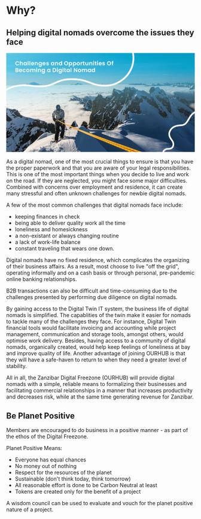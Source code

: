 
# Why?

## Helping digital nomads overcome the issues they face

![](img/digital_nomads_issues.png)  


As a digital nomad, one of the most crucial things to ensure is that you have the proper paperwork and that you are aware of your legal responsibilities. This is one of the most important things when you decide to live and work on the road. If they are neglected, you might face some major difficulties. Combined with concerns over employment and residence, it can create many stressful and often unknown challenges for newbie digital nomads.

A few of the most common challenges that digital nomads face include: 
* keeping finances in check
* being able to deliver quality work all the time
* loneliness and homesickness
* a non-existant or always changing routine
* a lack of work-life balance
* constant traveling that wears one down. 

Digital nomads have no fixed residence, which complicates the organizing of their business affairs. As a result, most choose to live "off the grid", operating informally and on a cash basis or through personal, pre-pandemic online banking relationships.

B2B transactions can also be difficult and time-consuming due to the challenges presented by performing due diligence on digital nomads. 

By gaining access to the Digital Twin IT system, the business life of digital nomads is simplified. The capablities of the twin make it easier for nomads to tackle many of the challenges they face. For instance, Digital Twin financial tools would facilitate invoicing and accounting while project management, communication and storage tools, amongst others, would optimise work delivery. Besides, having access to a community of digital nomads, organically created, would help keep feelings of loneliness at bay and improve quality of life. Another advantage of joining OURHUB is that they will have a safe-haven to return to when they need a greater level of stability.

All in all, the Zanzibar Digital Freezone (OURHUB) will provide digital nomads with a simple, reliable means to formalizing their businesses and facilitating commercial relationships in a manner that increases productivity and decreases risk, while at the same time generating revenue for Zanzibar.

## Be Planet Positive

Members are encouraged to do business in a positive manner - as part of the ethos of the Digital Freezone. 

Planet Positive Means:

* Everyone has equal chances
* No money out of nothing 
* Respect for the resources of the planet
* Sustainable (don't think today, think tomorrow)
* All reasonable effort is done to be Carbon Neutral at least
* Tokens are created only for the benefit of a project 

A wisdom council can be used to evaluate and vouch for the planet positive nature of a project.
